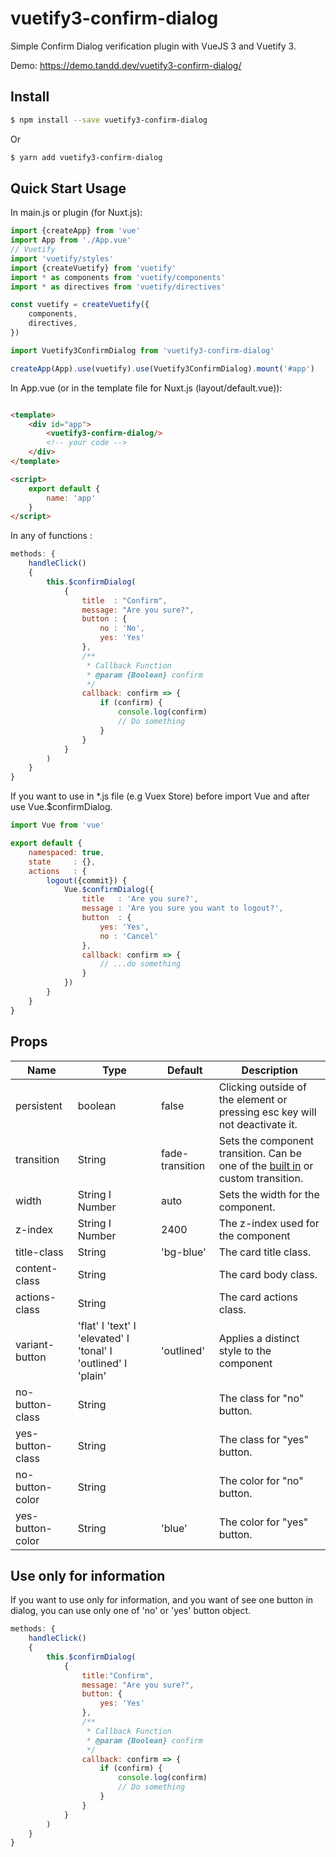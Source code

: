 # vuetify3-confirm-dialog

Simple Confirm Dialog verification plugin with VueJS 3 and Vuetify 3.

Demo: https://demo.tandd.dev/vuetify3-confirm-dialog/

## Install

```bash
$ npm install --save vuetify3-confirm-dialog
```

Or

```bash
$ yarn add vuetify3-confirm-dialog
```

## Quick Start Usage

In main.js or plugin (for Nuxt.js):

```js
import {createApp} from 'vue'
import App from './App.vue'
// Vuetify
import 'vuetify/styles'
import {createVuetify} from 'vuetify'
import * as components from 'vuetify/components'
import * as directives from 'vuetify/directives'

const vuetify = createVuetify({
    components,
    directives,
})

import Vuetify3ConfirmDialog from 'vuetify3-confirm-dialog'

createApp(App).use(vuetify).use(Vuetify3ConfirmDialog).mount('#app')
```

In App.vue (or in the template file for Nuxt.js (layout/default.vue)):

```html

<template>
    <div id="app">
        <vuetify3-confirm-dialog/>
        <!-- your code -->
    </div>
</template>

<script>
    export default {
        name: 'app'
    }
</script>
```

In any of functions :

```js
methods: {
    handleClick()
    {
        this.$confirmDialog(
            {
                title  : "Confirm",
                message: "Are you sure?",
                button : {
                    no : 'No',
                    yes: 'Yes'
                },
                /**
                 * Callback Function
                 * @param {Boolean} confirm
                 */
                callback: confirm => {
                    if (confirm) {
                        console.log(confirm)
                        // Do something
                    }
                }
            }
        )
    }
}
```

If you want to use in \*.js file (e.g Vuex Store) before import Vue and after use Vue.\$confirmDialog.

```js
import Vue from 'vue'

export default {
    namespaced: true,
    state     : {},
    actions   : {
        logout({commit}) {
            Vue.$confirmDialog({
                title   : 'Are you sure?',
                message : 'Are you sure you want to logout?',
                button  : {
                    yes: 'Yes',
                    no : 'Cancel'
                },
                callback: confirm => {
                    // ...do something
                }
            })
        }
    }
}
```

## Props

| Name             | Type                                                          | Default         | Description                                                                                                                     |
|------------------|---------------------------------------------------------------|-----------------|---------------------------------------------------------------------------------------------------------------------------------|
| persistent       | boolean                                                       | false           | Clicking outside of the element or pressing esc key will not deactivate it.                                                     |
| transition       | String                                                        | fade-transition | Sets the component transition. Can be one of the [built in](https://vuetifyjs.com/en/styles/transitions/) or custom transition. |
| width            | String I Number                                               | auto            | Sets the width for the component.                                                                                               |
| z-index          | String I Number                                               | 2400            | The z-index used for the component                                                                                              |
| title-class      | String                                                        | 'bg-blue'       | The card title class.                                                                                                           |
| content-class    | String                                                        |                 | The card body class.                                                                                                            |
| actions-class    | String                                                        |                 | The card actions class.                                                                                                         |
| variant-button   | 'flat' I 'text' I 'elevated' I 'tonal' I 'outlined' I 'plain' | 'outlined'      | Applies a distinct style to the component                                                                                       |
| no-button-class  | String                                                        |                 | The class for "no" button.                                                                                                      |
| yes-button-class | String                                                        |                 | The class for "yes" button.                                                                                                     |
| no-button-color  | String                                                        |                 | The color for "no" button.                                                                                                      |
| yes-button-color | String                                                        | 'blue'          | The color for "yes" button.                                                                                                     |

## Use only for information

If you want to use only for information, and you want of see one button in dialog, you can use only one of 'no' or 'yes'
button object.

```js
methods: {
    handleClick()
    {
        this.$confirmDialog(
            {
                title:"Confirm",
                message: "Are you sure?",
                button: {
                    yes: 'Yes'
                },
                /**
                 * Callback Function
                 * @param {Boolean} confirm
                 */
                callback: confirm => {
                    if (confirm) {
                        console.log(confirm)
                        // Do something
                    }
                }
            }
        )
    }
}
```